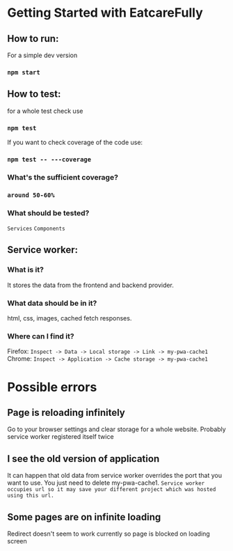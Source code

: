 # Getting Started with EatcareFully
## How to run:
For a simple dev version
### `npm start`

## How to test:
 for a whole test check use
### `npm test`
If you want to check coverage of the code use: 
### `npm test -- ---coverage`
### What's the sufficient coverage?
### `around 50-60%`
### What should be tested?
`Services`
`Components`
## Service worker:
### What is it?
It stores the data from the frontend and backend provider.
### What data should be in it?
html, css, images, cached fetch responses.
### Where can I find it?
Firefox:
`Inspect -> Data -> Local storage -> Link -> my-pwa-cache1`
Chrome: 
`Inspect -> Application -> Cache storage -> my-pwa-cache1`
# Possible errors
## Page is reloading infinitely
Go to your browser settings and clear storage for a whole website.
Probably service worker registered itself twice
## I see the old version of application 
It can happen that old data from service worker overrides the port that you want to use.
You just need to delete my-pwa-cache1.
`Service worker occupies url so it may save your different project which was hosted using this url.` 
## Some pages are on infinite loading
Redirect doesn't seem to work currently so page is blocked on loading screen
